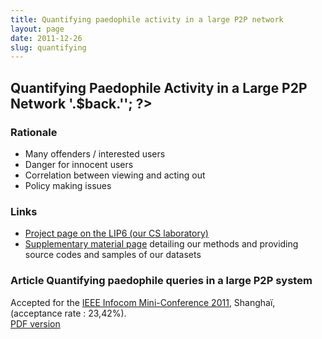 ```yaml
---
title: Quantifying paedophile activity in a large P2P network
layout: page
date: 2011-12-26
slug: quantifying
---
```

<h2 class="annee">Quantifying Paedophile Activity in a Large P2P Network<span class="backtotop"><span class="mask">&nbsp;</span><?php echo '<a href="index.php?lang='.$lang.'&amp;cat='.$cat.'&amp;color='.$color.'">'.$back.'</a>'; ?>
</span></h2>

<div class="cours">
  <h3 class="intitule"><span class="niveau">Rationale</span></h3>
  <ul class="puces">
      <li><span class="text">Many offenders / interested users</span></li>
      <li><span class="text">Danger for innocent users</span></li>
      <li><span class="text">Correlation between viewing and acting out</span></li>
      <li><span class="text">Policy making issues</span></li>
  </ul>
</div>

<div class="cours">
  <h3 class="intitule"><span class="niveau">Links</span></h3>
  <ul class="puces">
    <li><a href="http://antipaedo.lip6.fr">Project page on the LIP6 (our CS laboratory)</a></li>
    <li><a href="http://www-rp.lip6.fr/~latapy/antipaedo/">Supplementary material page</a> <span class="text">detailing our methods and providing source codes and samples of our datasets</span></li>
  </ul>
</div>

<div class="cours">
<h3 class="intitule"><span class="niveau">Article</span>
Quantifying paedophile queries in a large P2P system</h3>
<p class="contenu">
Accepted for the <a href="http://www.ieee-infocom.org/">IEEE Infocom Mini-Conference 2011</a>, Shanghaï, (acceptance rate : 23,42%). <br/>
<a href="me/files/InfocomMC11_LatapyMagnienFournier_QuantifyingPaedophileQueriesP2P.pdf">PDF version</a> <br/>
</p>
</div>
